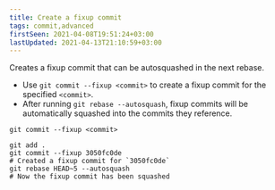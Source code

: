 ```yaml
---
title: Create a fixup commit
tags: commit,advanced
firstSeen: 2021-04-08T19:51:24+03:00
lastUpdated: 2021-04-13T21:10:59+03:00
---
```


Creates a fixup commit that can be autosquashed in the next rebase.

- Use `git commit --fixup <commit>` to create a fixup commit for the specified `<commit>`.
- After running `git rebase --autosquash`, fixup commits will be automatically squashed into the commits they reference.

```shell
git commit --fixup <commit>
```

```shell
git add .
git commit --fixup 3050fc0de
# Created a fixup commit for `3050fc0de`
git rebase HEAD~5 --autosquash
# Now the fixup commit has been squashed
```
